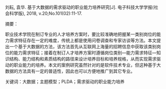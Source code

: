 刘耘, 袁华. 基于大数据的需求驱动的职业能力培养研究[J]. 电子科技大学学报(社会科学版), 2018, v.20;No.101(02):11-17.

摘要：

职业技术学院在制订专业的人才培养方案时，要比较准确地把握某一类别岗位的能力需求特征存在一定的难度，传统上都是使用问卷调查和专家访谈等方法。本文提出一个基于大数据的方法，该方法首先从互联网上海量的招聘信息中获取该类别岗位的能力需求特征；接着在制订人才培养方案时遵循岗位类别—能力需求特征—知识结构、能力结构和素质结构的路径来设计培养目标和培养规格，从而实现需求驱动的职业能力的培养。本文的案例研究虽然针对的是软件技术专业，但这种基于大数据的方法具有一定的普适性，因此也可以方便地推广到其它专业。

关键词：大数据；主题模型；PLDA；需求驱动的职业能力培养

